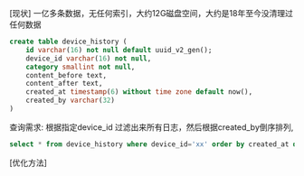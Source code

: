 [现状]
一亿多条数据，无任何索引，大约12G磁盘空间，大约是18年至今没清理过任何数据

```sql
create table device_history (
	id varchar(16) not null default uuid_v2_gen();
	device_id varchar(16) not null,
	category smallint not null,
	content_before text,
	content_after text,
	created_at timestamp(6) without time zone default now(),
	created_by varchar(32)
)
```

查询需求: 根据指定device_id 过滤出来所有日志，然后根据created_by倒序排列,
```sql
select * from device_history where device_id='xx' order by created_at desc limit 20 offset xx
```

[优化方法]
